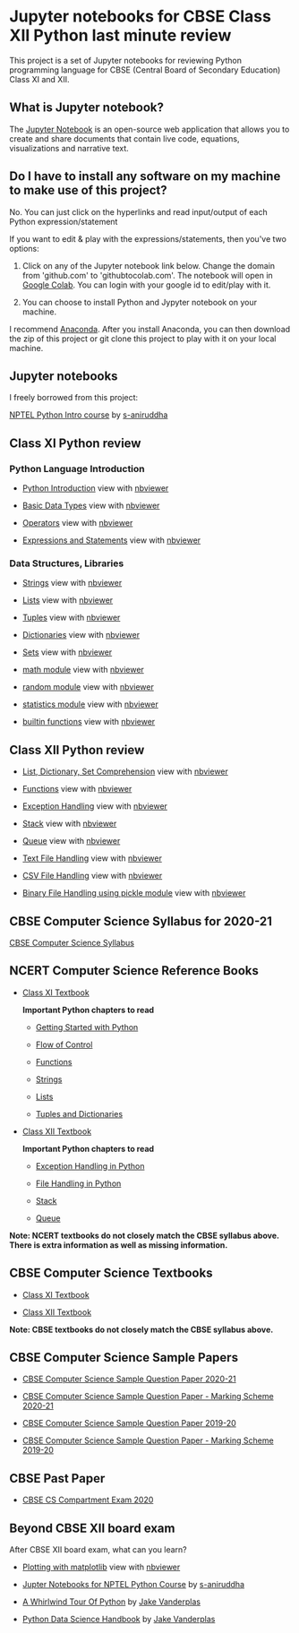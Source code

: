 # Jupyter notebooks for CBSE Class XII Python last minute review

This project is a set of Jupyter notebooks for reviewing
Python programming language for CBSE (Central Board of Secondary Education)
Class XI and XII.

## What is Jupyter notebook?

The [Jupyter Notebook](https://jupyter.org/) is an open-source web application that allows you to create and share documents 
that contain live code, equations, visualizations and narrative text.

## Do I have to install any software on my machine to make use of this project?

No. You can just click on the hyperlinks and read input/output of each Python expression/statement

If you want to edit & play with the expressions/statements, then you've two options:

1. Click on any of the Jupyter notebook link below. Change the domain from 'github.com' to 'githubtocolab.com'. 
The notebook will open in [Google Colab](https://colab.research.google.com). You can login with your google id to edit/play
with it.

2. You can choose to install Python and Jypyter notebook on your machine.

I recommend [Anaconda](https://www.anaconda.com/products/individual). After you install Anaconda, you can then download
the zip of this project or git clone this project to play with it on your local machine.

## Jupyter notebooks

I freely borrowed from this project:

[NPTEL Python Intro course](https://github.com/s-aniruddha/Programming-Data-Structures-and-Algorithms-Using-Python-NPTEL)
by [s-aniruddha](https://github.com/s-aniruddha)

## Class XI Python review

### Python Language Introduction

* [Python Introduction](python_introduction.ipynb) view with [nbviewer](https://nbviewer.jupyter.org/github/sundararajana/CBSE_XII_Python/blob/main/python_introduction.ipynb)

* [Basic Data Types](basic_data_types.ipynb) view with [nbviewer](https://nbviewer.jupyter.org/github/sundararajana/CBSE_XII_Python/blob/main/basic_data_types.ipynb)

* [Operators](operators.ipynb) view with [nbviewer](https://nbviewer.jupyter.org/github/sundararajana/CBSE_XII_Python/blob/main/operators.ipynb)

* [Expressions and Statements](expressions_and_statements.ipynb) view with [nbviewer](https://nbviewer.jupyter.org/github/sundararajana/CBSE_XII_Python/blob/main/expressions_and_statements.ipynb)

### Data Structures, Libraries

* [Strings](string.ipynb) view with [nbviewer](https://nbviewer.jupyter.org/github/sundararajana/CBSE_XII_Python/blob/main/string.ipynb)

* [Lists](list.ipynb) view with [nbviewer](https://nbviewer.jupyter.org/github/sundararajana/CBSE_XII_Python/blob/main/list.ipynb)

* [Tuples](tuple.ipynb) view with [nbviewer](https://nbviewer.jupyter.org/github/sundararajana/CBSE_XII_Python/blob/main/tuple.ipynb)

* [Dictionaries](dictionary.ipynb) view with [nbviewer](https://nbviewer.jupyter.org/github/sundararajana/CBSE_XII_Python/blob/main/dictionary.ipynb)

* [Sets](set.ipynb) view with [nbviewer](https://nbviewer.jupyter.org/github/sundararajana/CBSE_XII_Python/blob/main/set.ipynb)

* [math module](math_module.ipynb) view with [nbviewer](https://nbviewer.jupyter.org/github/sundararajana/CBSE_XII_Python/blob/main/math_module.ipynb)

* [random module](random_module.ipynb) view with [nbviewer](https://nbviewer.jupyter.org/github/sundararajana/CBSE_XII_Python/blob/main/random_module.ipynb)

* [statistics module](statistics_module.ipynb) view with [nbviewer](https://nbviewer.jupyter.org/github/sundararajana/CBSE_XII_Python/blob/main/statistics_module.ipynb)

* [builtin functions](builtin_functions.ipynb) view with [nbviewer](https://nbviewer.jupyter.org/github/sundararajana/CBSE_XII_Python/blob/main/builtin_functions.ipynb)

## Class XII Python review

* [List, Dictionary, Set Comprehension](list_dict_set_comprehension.ipynb) view with [nbviewer](https://nbviewer.jupyter.org/github/sundararajana/CBSE_XII_Python/blob/main/list_dict_set_comprehension.ipynb)

* [Functions](functions.ipynb) view with [nbviewer](https://nbviewer.jupyter.org/github/sundararajana/CBSE_XII_Python/blob/main/functions.ipynb)

* [Exception Handling](exception_handling.ipynb) view with [nbviewer](https://nbviewer.jupyter.org/github/sundararajana/CBSE_XII_Python/blob/main/exception_handling.ipynb)

* [Stack](stacks.ipynb) view with [nbviewer](https://nbviewer.jupyter.org/github/sundararajana/CBSE_XII_Python/blob/main/stacks.ipynb)

* [Queue](queues.ipynb) view with [nbviewer](https://nbviewer.jupyter.org/github/sundararajana/CBSE_XII_Python/blob/main/queues.ipynb)

* [Text File Handling](text_file_handling.ipynb) view with [nbviewer](https://nbviewer.jupyter.org/github/sundararajana/CBSE_XII_Python/blob/main/text_file_handling.ipynb)

* [CSV File Handling](csv_file_handling.ipynb) view with [nbviewer](https://nbviewer.jupyter.org/github/sundararajana/CBSE_XII_Python/blob/main/csv_file_handling.ipynb)

* [Binary File Handling using pickle module](pickle.ipynb) view with [nbviewer](https://nbviewer.jupyter.org/github/sundararajana/CBSE_XII_Python/blob/main/pickle.ipynb)

## CBSE Computer Science Syllabus for 2020-21

[CBSE Computer Science Syllabus](http://cbseacademic.nic.in/web_material/CurriculumMain21/revisedsyllabi/SrSecondary/REVISEDComputer_Science_Sr.Sec_2020-21.pdf)

## NCERT Computer Science Reference Books

* [Class XI Textbook](https://ncert.nic.in/textbook.php?kecs1=0-11)

    **Important Python chapters to read**

    * [Getting Started with Python](https://ncert.nic.in/textbook.php?kecs1=5-11)

    * [Flow of Control](https://ncert.nic.in/textbook.php?kecs1=6-11)

    * [Functions](https://ncert.nic.in/textbook.php?kecs1=7-11)

    * [Strings](https://ncert.nic.in/textbook.php?kecs1=8-11)

    * [Lists](https://ncert.nic.in/textbook.php?kecs1=9-11)

    * [Tuples and Dictionaries](https://ncert.nic.in/textbook.php?kecs1=10-11)


* [Class XII Textbook](https://ncert.nic.in/textbook.php?lecs1=0-13)

    **Important Python chapters to read**

    * [Exception Handling in Python](https://ncert.nic.in/textbook.php?lecs1=1-13)

    * [File Handling in Python](https://ncert.nic.in/textbook.php?lecs1=2-13)

    * [Stack](https://ncert.nic.in/textbook.php?lecs1=3-13)

    * [Queue](https://ncert.nic.in/textbook.php?lecs1=4-13)


**Note: NCERT textbooks do not closely match the CBSE syllabus above. There is extra information as well as missing information.**


## CBSE Computer Science Textbooks

* [Class XI Textbook](http://cbseacademic.nic.in/web_material/doc/cs/1_Computer-Science-Python-Book-Class-XI.pdf)

* [Class XII Textbook](http://cbseacademic.nic.in/web_material/doc/cs/2_Computer_Science_Python_ClassXII.pdf)

**Note: CBSE textbooks do not closely match the CBSE syllabus above.**

## CBSE Computer Science Sample Papers

* [CBSE Computer Science Sample Question Paper 2020-21](http://cbseacademic.nic.in/web_material/SQP/ClassXII_2020_21/ComputerScience-SQP.pdf)

* [CBSE Computer Science Sample Question Paper - Marking Scheme 2020-21](http://cbseacademic.nic.in/web_material/SQP/ClassXII_2020_21/ComputerScience-MS.pdf)

* [CBSE Computer Science Sample Question Paper 2019-20](http://cbseacademic.nic.in/web_material/SQP/ClassXII_2019_20/ComputerScience_SQP.pdf)

* [CBSE Computer Science Sample Question Paper - Marking Scheme 2019-20](http://cbseacademic.nic.in/web_material/SQP/ClassXII_2019_20/ComputerScience_MS.pdf)

## CBSE Past Paper

* [CBSE CS Compartment Exam 2020](https://www.cbse.gov.in/cbsenew/question-paper/2020-comptt/XII/CS.pdf)


## Beyond CBSE XII board exam

After CBSE XII board exam, what can you learn?

* [Plotting with matplotlib](matplotlib_introduction.ipynb) view with [nbviewer](https://nbviewer.jupyter.org/github/sundararajana/CBSE_XII_Python/blob/main/matplotlib_introduction.ipynb)

* [Jupter Notebooks for NPTEL Python Course](https://github.com/s-aniruddha/Programming-Data-Structures-and-Algorithms-Using-Python-NPTEL) by [s-aniruddha](https://github.com/s-aniruddha)

* [A Whirlwind Tour Of Python](https://github.com/jakevdp/WhirlwindTourOfPython)
by [Jake Vanderplas](https://github.com/jakevdp)

* [Python Data Science Handbook](https://github.com/jakevdp/PythonDataScienceHandbook) by [Jake Vanderplas](https://github.com/jakevdp)
